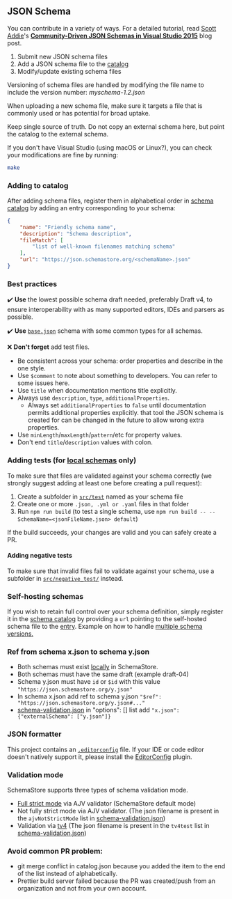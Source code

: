 ## JSON Schema

You can contribute in a variety of ways. For a detailed tutorial, read [Scott Addie](https://twitter.com/Scott_Addie)'s [**Community-Driven JSON Schemas in Visual Studio 2015**](https://scottaddie.com/2016/08/02/community-driven-json-schemas-in-visual-studio-2015/) blog post.

1. Submit new JSON schema files
2. Add a JSON schema file to the [catalog](#catalog)
3. Modify/update existing schema files

Versioning of schema files are handled by modifying the file name to include
the version number: *myschema-1.2.json*

When uploading a new schema file, make sure it targets a file that is commonly
used or has potential for broad uptake.

Keep single source of truth. Do not copy an external schema here, but point the catalog to the external schema.

If you don't have Visual Studio (using macOS or Linux?), you can check your modifications are fine by running:
```sh
make
```

### <a name="catalog"></a>Adding to catalog

After adding schema files, register them in alphabetical order in [schema catalog](src/api/json/catalog.json) by adding an entry corresponding to your schema:

```json
{
    "name": "Friendly schema name",
    "description": "Schema description",
    "fileMatch": [
        "list of well-known filenames matching schema"
    ],
    "url": "https://json.schemastore.org/<schemaName>.json"
}
```

### Best practices

✔️ **Use** the lowest possible schema draft needed, preferably Draft v4, to ensure interoperability with as many supported editors, IDEs and parsers as possible.

✔️ **Use** [`base.json`][base] schema with some common types for all schemas.

:x: **Don't forget** add test files.

- Be consistent across your schema: order properties and describe in the one style.
- Use `$comment` to note about something to developers. You can refer to some issues here.
- Use `title` when documentation mentions title explicitly.
- Always use `description`, `type`, `additionalProperties`.
  - Always set `additionalProperties` to `false` until documentation permits additional properties explicitly. that tool the JSON schema is created for can be changed in the future to allow wrong extra properties.
- Use `minLength`/`maxLength`/`pattern`/etc for property values.
- Don't end `title`/`description` values with colon.

[base]: https://github.com/SchemaStore/schemastore/blob/master/src/schemas/json/base.json

### Adding tests (for [local schemas](src/schemas/json) only)

To make sure that files are validated against your schema correctly (we strongly suggest adding at least one before creating a pull request):

1. Create a subfolder in [`src/test`](src/test) named as your schema file
2. Create one or more `.json, .yml or .yaml` files in that folder
3. Run `npm run build` (to test a single schema, use `npm run build -- --SchemaName=<jsonFileName.json> default`)

If the build succeeds, your changes are valid and you can safely create a PR.

#### Adding negative tests

To make sure that invalid files fail to validate against your schema, use a subfolder in [`src/negative_test/`](src/negative_test) instead.

### Self-hosting schemas

If you wish to retain full control over your schema definition, simply register it in the [schema catalog](src/api/json/catalog.json) by providing a `url` pointing to the self-hosted schema file to the [entry](#catalog). Example on how to handle [multiple schema versions.](https://github.com/SchemaStore/schemastore/pull/2057#issuecomment-1024470105)

### Ref from schema x.json to schema y.json

- Both schemas must exist [locally](src/schemas/json) in SchemaStore.
- Both schemas must have the same draft (example draft-04)
- Schema y.json must have `id` or `$id` with this value `"https://json.schemastore.org/y.json"`
- In schema x.json add ref to schema y.json `"$ref": "https://json.schemastore.org/y.json#..."`
- [schema-validation.json](src/schema-validation.json) in "options": [] list add
 `"x.json": {"externalSchema": ["y.json"]}`

### JSON formatter

This project contains an [`.editorconfig`](https://github.com/SchemaStore/schemastore/blob/master/.editorconfig) file.
If your IDE or code editor doesn't natively support it, please install the [EditorConfig](https://editorconfig.org) plugin.

### Validation mode

SchemaStore supports three types of schema validation mode.
- [Full strict mode](https://ajv.js.org/strict-mode.html) via AJV validator (SchemaStore default mode)
- Not fully strict mode via AJV validator. (The json filename is present in the `ajvNotStrictMode` list in [schema-validation.json](src/schema-validation.json))
- Validation via [tv4](https://github.com/geraintluff/tv4) (The json filename is present in the `tv4test` list in [schema-validation.json](src/schema-validation.json))

### Avoid common PR problem:
- git merge conflict in catalog.json because you added the item to the end of the list instead of alphabetically.
- Prettier build server failed because the PR was created/push from an organization and not from your own account.
